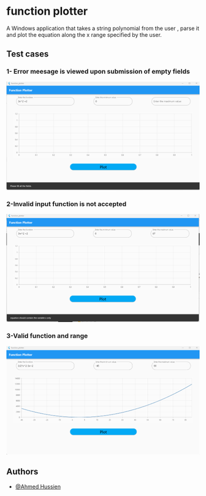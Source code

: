 
# function plotter
A Windows application that takes a string polynomial from the user , parse it and plot the equation
along the x range specified by the user.



## Test cases
### 1- Error meesage is viewed upon submission of empty fields
![](images/1.png)
### 2-Invalid input function is not accepted
![](images/2.png)
### 3-Valid function and range
![](images/3.png)
## Authors

- [@Ahmed Hussien](https://www.github.com/Ahmedh12)


